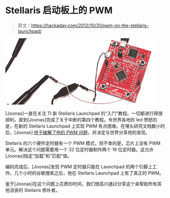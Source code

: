 # Stellaris 启动板上的 PWM

> 原文：<https://hackaday.com/2012/10/31/pwm-on-the-stellaris-launchpad/>

![](img/2197fe59bcb4de05a07d433372b26f41.png "launchpad")

[Joonas]一直在关注 TI 新 Stellaris Launchpad 的“入门”教程。一切都进行得很顺利，直到[Joonas]完成了关于中断的第四个教程。令世界各地的 led 愤怒的是，在新的 Stellaris Launchpad 上实现 PWM 有点困难。在埋头研究文档数小时后，[Joonas] [终于破解了他的 PWM 问题](http://codeandlife.com/2012/10/30/stellaris-launchpad-pwm-tutorial/)，并决定与世界分享他的发现。

Stellaris 的六个硬件定时器有一个 PWM 模式，但不幸的是，芯片上没有 PWM 单元。解决这个问题需要用一个 32 位定时器制作两个 16 位定时器。这允许[Joonas]指定“加载”和“匹配”值。

编码完成后，[Joonas]发现 PWM 定时器只能在 Launchpad 的两个引脚上工作。几个小时的谷歌搜索之后，他在 Stellaris Launchpad 上有了真正的 PWM。

鉴于[Joonas]在这个问题上花费的时间，我们很高兴通过分享这个来帮助所有其他沮丧的 Stellaris 修补者。